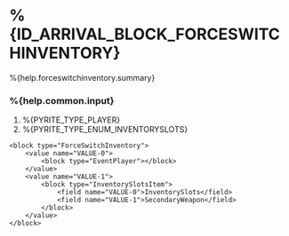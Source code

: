 # %{ID_ARRIVAL_BLOCK_FORCESWITCHINVENTORY}

%{help.forceswitchinventory.summary}

### %{help.common.input}

1. %{PYRITE_TYPE_PLAYER}
2. %{PYRITE_TYPE_ENUM_INVENTORYSLOTS}

```
<block type="ForceSwitchInventory">
    <value name="VALUE-0">
        <block type="EventPlayer"></block>
    </value>
    <value name="VALUE-1">
        <block type="InventorySlotsItem">
            <field name="VALUE-0">InventorySlots</field>
            <field name="VALUE-1">SecondaryWeapon</field>
        </block>
    </value>
</block>
```
